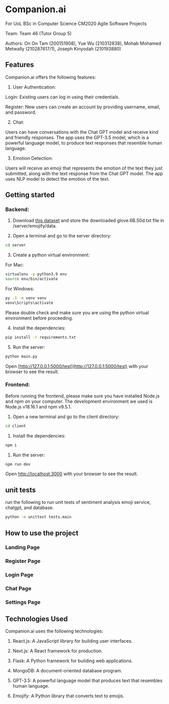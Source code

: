 # Companion.ai

For UoL BSc in Computer Science CM2020 Agile Software Projects

Team: Team 46 (Tutor Group 5)

Authors: On On Tam (200151908), Yue Wu (210312838), Mohab Mohamed Metwally (210287617/1), Joseph Kinyodah (210193880)

## Features

Companion.ai offers the following features:

1. User Authentication:

Login: Existing users can log in using their credentials.

Register: New users can create an account by providing username, email, and password.

2. Chat:

Users can have conversations with the Chat GPT model and receive kind and friendly responses. The app uses the GPT-3.5 model, which is a powerful language model, to produce text responses that resemble human language.

3. Emotion Detection:

Users will receive an emoji that represents the emotion of the text they just submitted, along with the text response from the Chat GPT model. The app uses NLP model to detect the emotion of the text.

## Getting started

### Backend:

1. Download [this dataset](https://www.kaggle.com/datasets/watts2/glove6b50dtxt?resource=download) and store the downloaded glove.6B.50d.txt file in /server/emojify/data.

2. Open a terminal and go to the server directory:
```bash
cd server
```

3. Create a python virtual environment:

For Mac:
```bash
virtualenv -p python3.9 env
source env/bin/activate
```

For Windows:
```bash
py -3 -m venv venv
venv\Scripts\activate
```
Please double check and make sure you are using the python virtual environment before proceeding.

4. Install the dependencies:
```bash
pip install -r requirements.txt
```

5. Run the server:
```bash
python main.py
```
Open [http://127.0.0.1:5000/test](http://127.0.0.1:5000/test) with your browser to see the result.

### Frontend:

Before running the frontend, please make sure you have installed Node.js and npm on your computer. The development environment we used is Node.js v18.16.1 and npm v9.5.1.

1. Open a new terminal and go to the client directory:
```bash
cd client
```

1. Install the dependencies:
```bash
npm i
```

1. Run the server:
```bash
npm run dev
```
Open [http://localhost:3000](http://localhost:3000) with your browser to see the result.


## unit tests
run the following to run unit tests of sentiment analysis emoji service, chatgpt, and database.

```bash
python -m unittest tests.main
```


## How to use the project

### Landing Page

### Register Page

### Login Page

### Chat Page

### Settings Page

## Technologies Used

Companion.ai uses the following technologies:

1. React.js: A JavaScript library for building user interfaces.

2. Next.js: A React framework for production.

3. Flask: A Python framework for building web applications.

4. MongoDB: A document-oriented database program.

5. GPT-3.5: A powerful language model that produces text that resembles human language.

6. Emojify: A Python library that converts text to emojis.
